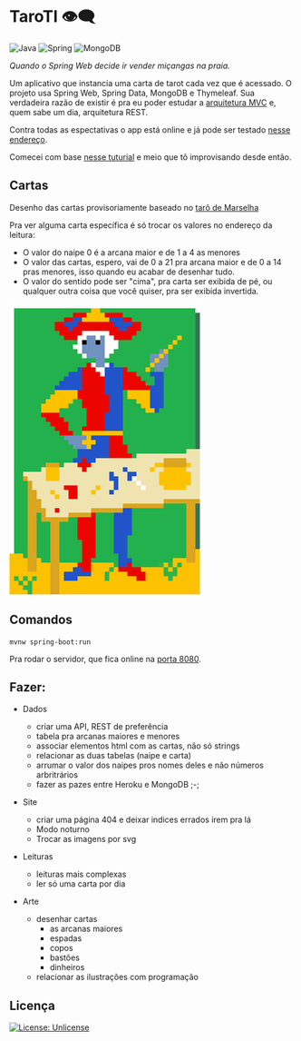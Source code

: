 # TaroTI 👁‍🗨

![Java](https://img.shields.io/static/v1?label=&message=Java&color=007396&logo=Java&logoColor=FFFFFF)
![Spring](https://img.shields.io/static/v1?label=&message=Spring&color=6DB33F&logo=Spring&logoColor=FFFFFF)
![MongoDB](https://img.shields.io/static/v1?label=&message=MongoDB&color=47A248&logo=MongoDB&logoColor=FFFFFF)

*Quando o Spring Web decide ir vender miçangas na praia.*

Um aplicativo que instancia uma carta de tarot cada vez que é acessado. O projeto usa Spring Web, Spring Data, MongoDB e Thymeleaf. Sua verdadeira razão de existir é pra eu poder estudar a [arquitetura MVC](https://pt.wikipedia.org/wiki/MVC) e, quem sabe um dia, arquitetura REST.

Contra todas as espectativas o app está online e já pode ser testado [nesse endereço](https://taroti.herokuapp.com).

Comecei com base [nesse tuturial](https://spring.io/guides/gs/serving-web-content) e meio que tô improvisando desde então.

## Cartas

Desenho das cartas provisoriamente baseado no [tarô de Marselha](https://pt.wikipedia.org/wiki/Tar%C3%B4_de_Marselha)

Pra ver alguma carta específica é só trocar os valores no endereço da leitura:
- O valor do naipe 0 é a arcana maior e de 1 a 4 as menores
- O valor das cartas, espero, vai de 0 a 21 pra arcana maior e de 0 a 14 pras menores, isso quando eu acabar de desenhar tudo.
- O valor do sentido pode ser "cima", pra carta ser exibida de pé, ou qualquer outra coisa que você quiser, pra ser exibida invertida.

![mago](/src/main/resources/static/img/maior/01.png)

## Comandos

```shell
mvnw spring-boot:run
```

Pra rodar o servidor, que fica online na [porta 8080](http://localhost:8080).

## Fazer:
- Dados
    - criar uma API, REST de preferência
    - tabela pra arcanas maiores e menores
    - associar elementos html com as cartas, não só strings
    - relacionar as duas tabelas (naipe e carta)
    - arrumar o valor dos naipes pros nomes deles e não números arbritrários
    - fazer as pazes entre Heroku e MongoDB ;-;
    
- Site
    - criar uma página 404 e deixar indices errados irem pra lá
    - Modo noturno
    - Trocar as imagens por svg
    
- Leituras
    - leituras mais complexas
    - ler só uma carta por dia
    
- Arte
    - desenhar cartas
        - as arcanas maiores
        - espadas
        - copos
        - bastões
        - dinheiros
    - relacionar as ilustrações com programação

## Licença

[![License: Unlicense](https://img.shields.io/badge/license-Unlicense-blue.svg)](http://unlicense.org/)
